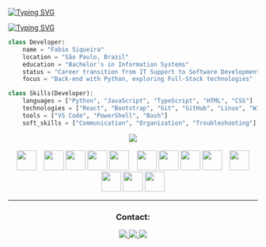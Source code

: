 <a href="https://git.io/typing-svg"><img src="https://readme-typing-svg.herokuapp.com?font=Rowdies&weight=500&size=30&pause=0&color=FFFFFF&background=FFFFFF00&center=true&vCenter=true&width=950&height=60&lines=Fabio+Siqueira" alt="Typing SVG" /></a> <br>

<a href="https://git.io/typing-svg"><img src="https://readme-typing-svg.herokuapp.com?font=Rowdies&weight=500&size=30&pause=0&color=4286FF&background=FFFFFF00&center=true&vCenter=true&width=950&height=60&lines=Software+Developer" alt="Typing SVG" /></a> <br>


```python
class Developer:
    name = "Fabio Siqueira"
    location = "São Paulo, Brazil"
    education = "Bachelor's in Information Systems"
    status = "Career transition from IT Support to Software Development"
    focus = "Back-end with Python, exploring Full-Stack technologies"

class Skills(Developer):
    languages = ["Python", "JavaScript", "TypeScript", "HTML", "CSS"]
    technologies = ["React", "Bootstrap", "Git", "GitHub", "Linux", "Windows Server"]
    tools = ["VS Code", "PowerShell", "Bash"]
    soft_skills = ["Communication", "Organization", "Troubleshooting"]
```

<div align="center">
  <img src="https://github-readme-stats.vercel.app/api/top-langs/?username=fabio-s1&layout=pie&theme=dark">
</div>

<br>

<div align="center">
  <img src="https://cdn.jsdelivr.net/gh/devicons/devicon/icons/python/python-original.svg" width="40" height="40"/>
  &nbsp;&nbsp;
  <img src="https://cdn.jsdelivr.net/gh/devicons/devicon/icons/html5/html5-original.svg" width="40" height="40"/>
  <img src="https://cdn.jsdelivr.net/gh/devicons/devicon/icons/css3/css3-original.svg" width="40" height="40"/>
  <img src="https://cdn.jsdelivr.net/gh/devicons/devicon/icons/javascript/javascript-original.svg" width="40" height="40"/>
  <img src="https://cdn.jsdelivr.net/gh/devicons/devicon/icons/typescript/typescript-original.svg" width="40" height="40"/>
  &nbsp;&nbsp;
  <img src="https://cdn.jsdelivr.net/gh/devicons/devicon/icons/react/react-original.svg" width="40" height="40"/>
  <img src="https://cdn.jsdelivr.net/gh/devicons/devicon/icons/bootstrap/bootstrap-original.svg" width="40" height="40"/>
  <img src="https://cdn.jsdelivr.net/gh/devicons/devicon/icons/powershell/powershell-original.svg" width="40" height="40"/>
  <img src="https://cdn.jsdelivr.net/gh/devicons/devicon/icons/bash/bash-original.svg" width="40" height="40"/>
  &nbsp;&nbsp;
  <img src="https://cdn.jsdelivr.net/gh/devicons/devicon/icons/git/git-original.svg" width="40" height="40"/>
  <img src="https://cdn.jsdelivr.net/gh/devicons/devicon/icons/github/github-original.svg" width="40" height="40"/>
  <img src="https://cdn.jsdelivr.net/gh/devicons/devicon/icons/linux/linux-original.svg" width="40" height="40"/>
  <img src="https://cdn.jsdelivr.net/gh/devicons/devicon/icons/windows11/windows11-original.svg" width="40" height="40"/>
</div>

<hr>

<div align="center">
  <h3>Contact:</h3>
  <a href="mailto:contact@fabios1.com">
  <img src="https://img.shields.io/badge/Email-6D4AFF?style=for-the-badge&logo=protonmail&logoColor=white" />
</a>
  <a href="https://www.linkedin.com/in/fabio-s1/" target="_blank">
    <img src="https://img.shields.io/badge/LinkedIn-0A66C2?style=for-the-badge&logo=linkedin&logoColor=white" />
  </a>
  <a href="https://fabios1.com" target="_blank">
    <img src="https://img.shields.io/badge/Portfolio-121212?style=for-the-badge&logo=github&logoColor=white" />
  </a>
</div>
